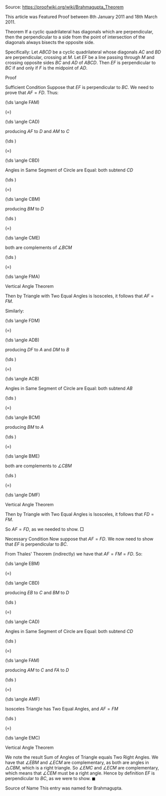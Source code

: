# 

Source: https://proofwiki.org/wiki/Brahmagupta_Theorem

  This article was Featured Proof between 8th January 2011 and 18th March 2011.




Theorem
If a cyclic quadrilateral has diagonals which are perpendicular, then the perpendicular to a side from the point of intersection of the diagonals always bisects the opposite side.

Specifically:
Let $ABCD$ be a cyclic quadrilateral whose diagonals $AC$ and $BD$ are perpendicular, crossing at $M$.
Let $EF$ be a line passing through $M$ and crossing opposite sides $BC$ and $AD$ of $ABCD$.
Then $EF$ is perpendicular to $BC$ if and only if $F$ is the midpoint of $AD$.


Proof

Sufficient Condition
Suppose that $EF$ is perpendicular to $BC$.
We need to prove that $AF = FD$.
Thus:














\(\ds \angle FAM\)

\(=\)







\(\ds \angle CAD\)





producing $AF$ to $D$ and $AM$ to $C$














\(\ds \)

\(=\)







\(\ds \angle CBD\)





Angles in Same Segment of Circle are Equal: both subtend $CD$














\(\ds \)

\(=\)







\(\ds \angle CBM\)





producing $BM$ to $D$














\(\ds \)

\(=\)







\(\ds \angle CME\)





both are complements of $\angle BCM$














\(\ds \)

\(=\)







\(\ds \angle FMA\)





Vertical Angle Theorem



Then by Triangle with Two Equal Angles is Isosceles, it follows that $AF = FM$.

Similarly:














\(\ds \angle FDM\)

\(=\)







\(\ds \angle ADB\)





producing $DF$ to $A$ and $DM$ to $B$














\(\ds \)

\(=\)







\(\ds \angle ACB\)





Angles in Same Segment of Circle are Equal: both subtend $AB$














\(\ds \)

\(=\)







\(\ds \angle BCM\)





producing $BM$ to $A$














\(\ds \)

\(=\)







\(\ds \angle BME\)





both are complements to $\angle CBM$














\(\ds \)

\(=\)







\(\ds \angle DMF\)





Vertical Angle Theorem



Then by Triangle with Two Equal Angles is Isosceles, it follows that $FD = FM$.

So $AF = FD$, as we needed to show.
$\Box$


Necessary Condition
Now suppose that $AF = FD$.
We now need to show that $EF$ is perpendicular to $BC$.

From Thales' Theorem (indirectly) we have that $AF = FM = FD$.
So:














\(\ds \angle EBM\)

\(=\)







\(\ds \angle CBD\)





producing $EB$ to $C$ and $BM$ to $D$














\(\ds \)

\(=\)







\(\ds \angle CAD\)





Angles in Same Segment of Circle are Equal: both subtend $CD$














\(\ds \)

\(=\)







\(\ds \angle FAM\)





producing $AM$ to $C$ and $FA$ to $D$














\(\ds \)

\(=\)







\(\ds \angle AMF\)





Isosceles Triangle has Two Equal Angles, and $AF = FM$














\(\ds \)

\(=\)







\(\ds \angle EMC\)





Vertical Angle Theorem




We note the result Sum of Angles of Triangle equals Two Right Angles.
We have that $\angle EBM$ and $\angle ECM$ are complementary, as both are angles in $\triangle CBM$, which is a right triangle.
So $\angle EMC$ and $\angle ECM$ are complementary, which means that $\angle CEM$ must be a right angle.
Hence by definition $EF$ is perpendicular to $BC$, as we were to show.
$\blacksquare$


Source of Name
This entry was named for Brahmagupta.





